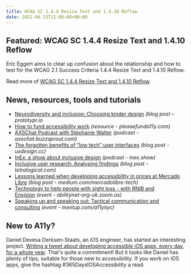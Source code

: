 ```yaml
---
title: WCAG SC 1.4.4 Resize Text and 1.4.10 Reflow
date: 2022-06-13T12:00:08+00:00
---
```


## Featured: WCAG SC 1.4.4 Resize Text and 1.4.10 Reflow

Eric Eggert aims to clear up confusion about the relationship and how to test for the WCAG 2.1 Success Criteria 1.4.4 Resize Text and 1.4.10 Reflow.

Read more of [WCAG SC 1.4.4 Resize Text and 1.4.10 Reflow](https://yatil.net/blog/resize-text-reflow).

## News, resources, tools and tutorials

- [Neurodiversity and inclusion: Choosing kinder design](https://prototypr.io/post/neurodiversity-and-inclusion-choosing-kinder-design) *(blog post – prototypr.io*
- [How to fund accessibility work](https://pleasefunda11y.com/) *(resource - pleasefunda11y.com)*
- [AXSChat Podcast with Stéphanie Walter](https://axschat.buzzsprout.com/719037/10692597) *(podcast - axschat.buzzsprout.com)*
- [The forgotten benefits of “low tech” user interfaces](https://uxdesign.cc/the-forgotten-benefits-of-low-tech-user-interfaces-57fdbb6ac83) *(blog post - uxdesign.cc)*
- [InEx: a show about inclusive design](https://inex.show) *(podcast - inex.show)*
- [Inclusive user research: Analysing findings](https://tetralogical.com/blog/2022/06/08/inclusive-user-research-analysing-findings/) *(blog post - tetralogical.com)*
- [Lessons learned when developing accessibility in prices at Mercado Libre](https://medium.com/mercadolibre-tech/lessons-learned-when-developing-accessibility-in-prices-at-mercado-libre-59fd62fe85cb) *(blog post - medium.com/mercadolibre-tech)*
- [Technology to help people with sight loss - with RNIB and Envision](https://abilitynet-org-uk.zoom.us/webinar/register/4216546913512/WN_sYv79Ov5Ru2lF54L1xiIdw) *(event - abilitynet-org-uk.zoom.us)*
- [Speaking up and speaking out: Tactical communication and consulting](https://www.meetup.com/a11ynyc/events/286292267/) *(event - meetup.com/a11ynyc)*

## New to A11y?

Daniel Devesa Derksen-Staats, an iOS engineer, has started an interesting project. [Writing a tweet about developing accessible iOS apps, every day, for a whole year](https://twitter.com/hashtag/365DaysIOSAccessibility?src=hashtag_click&f=live). That's quite a commitment! But it looks like Daniel has plenty of tips, suitable for those new to accessibility. If you work on iOS apps, give the hashtag #365DaysIOSAccessibility a read.
